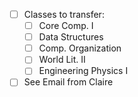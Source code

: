 - [ ] Classes to transfer:
	- [ ] Core Comp. I
	- [ ] Data Structures
	- [ ] Comp. Organization
	- [ ] World Lit. II
	- [ ] Engineering Physics I
- [ ] See Email from Claire